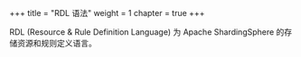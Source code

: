 +++
title = "RDL 语法"
weight = 1
chapter = true
+++

RDL (Resource & Rule Definition Language) 为 Apache ShardingSphere 的存储资源和规则定义语言。
